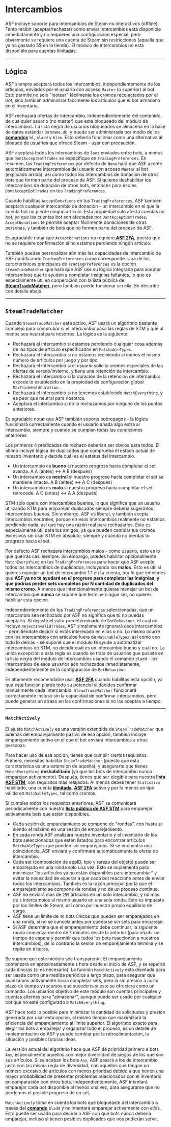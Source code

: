 # Intercambios

ASF incluye soporte para intercambios de Steam no interactivos (offline). Tanto recibir (aceptar/rechazar) como enviar intercambios está disponible inmediatamente y no requieres una configuración especial, pero obviamente se requiere una cuenta de Steam sin restricciones (aquella que ya ha gastado 5$ en la tienda). El módulo de intercambios no está disponible para cuentas limitadas.

* * *

## Lógica

ASF siempre aceptará todos los intercambios, independientemente de los artículos, enviados por el usuario con acceso `Master` (o superior) al bot. Esto permite no solo "lootear" fácilmente los cromos recolectados por el bot, sino también administrar fácilmente los artículos que el bot almacena en el inventario.

ASF rechazará ofertas de intercambio, independientemente del contenido, de cualquier usuario (no master) que esté bloqueado del módulo de intercambios. La lista negra de usuarios bloqueados se almacena en la base de datos estándar `BotName.db`, y puede ser administrada por medio de los **[comandos](https://github.com/JustArchiNET/ArchiSteamFarm/wiki/Commands-es-es)** `bl`, `bladd` y `blrm`. Esto debería funcionar como una alternativa al bloqueo de usuarios que ofrece Steam - usar con precaución.

ASF aceptará todos los intercambios de `loot` enviados entre bots, a menos que `DontAcceptBotTrades` se especifique en `TradingPreferences`. En resumen, las `TradingPreferences` por defecto de `None` hará que ASF acepte automáticamente intercambios del usuario con acceso `Master` al bot (explicado arriba), así como todos los intercambios de donación de otros bots que formen parte del proceso de ASF. Si quieres deshabilitar los intercambios de donación de otros bots, entonces para eso es `DontAcceptBotTrades` en tus `TradingPreferences`.

Cuando habilitas `AcceptDonations` en tus `TradingPreferences`, ASF también aceptará cualquier intercambio de donación - un intercambio en el que la cuenta bot no pierde ningún artículo. Esta propiedad solo afecta cuentas no bot, ya que las cuentas bot son afectadas por `DontAcceptBotTrades`. `AcceptDonations` te permite aceptar fácilmente donaciones de otras personas, y también de bots que no formen parte del proceso de ASF.

Es agradable notar que `AcceptDonations` no requiere **[ASF 2FA](https://github.com/JustArchiNET/ArchiSteamFarm/wiki/Two-factor-authentication-es-es)**, puesto que no se requiere confirmación si no estamos perdiendo ningún artículo.

También puedes personalizar aún más las capacidades de intercambio de ASF modificando `TradingPreferences` como corresponde. Una de las características principales de `TradingPreferences` es la opción `SteamTradeMatcher` que hará que ASF use su lógica integrada para aceptar intercambios que te ayuden a completar insignias faltantes, lo que es especialmente útil en cooperación con la lista pública de **[SteamTradeMatcher](https://www.steamtradematcher.com)**, pero también puede funcionar sin ella. Se describe con detalle abajo.

* * *

## `SteamTradeMatcher`

Cuando `SteamTradeMatcher` está activo, ASF usará un algoritmo bastante complejo para comprobar si el intercambio pasa las reglas de STM y que al menos sea neutral para nosotros. La lógica es la siguiente:

- Rechazará el intercambio si estamos perdiendo cualquier cosa además de los tipos de artículo especificados en `MatchableTypes`.
- Rechazará el intercambio si no estamos recibiendo al menos el mismo número de artículos por juego y por tipo.
- Rechazará el intercambio si el usuario solicita cromos especiales de las ofertas de verano/invierno, y tiene una retención de intercambio.
- Rechazará el intercambio si la duración de la retención de intercambio excede lo establecido en la propiedad de configuración global `MaxTradeHoldDuration`.
- Rechazará el intercambio si no tenemos establecido `MatchEverything`, y es peor que neutral para nosotros.
- Aceptará el intercambio si no lo rechazamos por ninguno de los puntos anteriores.

Es agradable notar que ASF también soporta sobrepagos - la lógica funcionará correctamente cuando el usuario añada algo extra al intercambio, siempre y cuando se cumplan todas las condiciones anteriores.

Los primeros 4 predicados de rechazo deberían ser obvios para todos. El último incluye lógica de duplicados que comprueba el estado actual de nuestro inventario y decide cuál es el estatus del intercambio.

- Un intercambio es **bueno** si nuestro progreso hacia completar el set avanza. A A (antes) <-> A B (después)
- Un intercambio es **neutral** si nuestro progreso hacia completar el set se mantiene intacto. A B (antes) <-> A C (después)
- Un intercambio es **malo** si nuestro progreso hacia completar el set retrocede. A C (antes) <-> A A (después)

STM solo opera con intercambios buenos, lo que significa que un usuario utilizando STM para emparejar duplicados siempre debería sugerirnos intercambios buenos. Sin embargo, ASF es liberal, y también acepta intercambios neutrales, porque en esos intercambios realmente no estamos perdiendo nada, así que hay una razón real para rechazarlos. Esto es especialmente útil para tus amigos, ya que pueden cambiar tus cromos excesivos sin usar STM en absoluto, siempre y cuando no pierdas tu progreso hacia el set.

Por defecto ASF rechazará intercambios malos - como usuario, esto es lo que querrás casi siempre. Sin embargo, puedes habilitar opcionalmente `MatchEverything` en tus `TradingPreferences` para hacer que ASF acepte todos los intercambios de duplicados, incluyendo los **malos**. Esto es útil si quieres manejar un bot de intercambio 1:1 en tu cuenta, por lo que entiendes que **ASF ya no te ayudará en el progreso para completar las insignias, y que podrías perder sets completos por N cantidad de duplicados del mismo cromo**. A menos que intencionalmente quieras manejar un bot de intercambio que **nunca** se supone que termine ningún set, no quieres habilitar esta opción.

Independientemente de tus `TradingPreferences` seleccionadas, que un intercambio sea rechazado por ASF no significa que tú no puedas aceptarlo. Si dejaste el valor predeterminado de `BotBehaviour`, el cual no incluye `RejectInvalidTrades`, ASF simplemente ignorará esos intercambios - permitiéndote decidir si estás interesado en ellos o no. Lo mismo ocurre con los intercambios con artículos fuera de `MatchableTypes`, así como con todo lo demás - se supone que el módulo te ayude a automatizar intercambios de STM, no decidir cuál es un intercambio bueno y cuál no. La única excepción a esta regla es cuando se trata de usuarios que pusiste en la lista negra del módulo de intercambios usando el comando `bladd` - los intercambios de esos usuarios son rechazados inmediatamente, independientemente de la configuración de `BotBehaviour`.

Es altamente recomendable usar **[ASF 2FA](https://github.com/JustArchiNET/ArchiSteamFarm/wiki/Two-factor-authentication-es-es)** cuando habilitas esta opción, ya que esta función pierde todo su potencial si decides confirmar manualmente cada intercambio. `SteamTradeMatcher` funcionará correctamente incluso sin la capacidad de confirmar intercambios, pero puede generar un atraso en las confirmaciones si no las aceptas a tiempo.

* * *

### `MatchActively`

El ajuste `MatchActively` es una versión extendida de `SteamTradeMatcher` que además del emparejamiento pasivo de esa opción, también incluye emparejamiento activo en el que el bot enviará intercambios a otras personas.

Para hacer uso de esa opción, tienes que cumplir ciertos requisitos. Primero, necesitas habilitar `SteamTradeMatcher` (puesto que esta característica es una extensión de aquella), y asegurarte que tienes `MatchEverything` **deshabilitado** (ya que los bots de intercambio nunca emparejan activamente). Después, tienes que ser elegible para nuestra **[lista ASF STM](https://github.com/JustArchiNET/ArchiSteamFarm/wiki/Statistics-es-es#pol%C3%ADtica-de-privacidad-actual)**, con requisitos más relajados. Al menos debes tener `Statistics` habilitado, una cuenta **[ilimitada](https://support.steampowered.com/kb_article.php?ref=3330-IAGK-7663)**, **[ASF 2FA](https://github.com/JustArchiNET/ArchiSteamFarm/wiki/Two-factor-authentication-es-es#asf-2fa)** activo y por lo menos un tipo válido en `MatchableTypes`, tal como cromos.

Si cumples todos los requisitos anteriores, ASF se comunicará periódicamente con nuestra **[lista pública de ASF STM](https://github.com/JustArchiNET/ArchiSteamFarm/wiki/Statistics-es-es#lista-p%C3%BAblica-asf-stm)** para emparejar activamente bots que estén disponibles.

- Cada sesión de emparejamiento se compone de "rondas", con hasta `10` siendo el máximo en una sesión de emparejamiento.
- En cada ronda ASF analizará nuestro inventario y el inventario de los bots seleccionados que estén listados para encontrar artículos `MatchableTypes` que pueden ser emparejados. Si se encuentra una coincidencia, ASF enviará y confirmará automáticamente la oferta de intercambio.
- Cada set (composición de appID, tipo y rareza del objeto) puede ser emparejado en una ronda solo una vez. Esto se implementa para minimizar "los artículos ya no están disponibles para intercambiar" y evitar la necesidad de esperar a que cada bot reaccione antes de enviar todos los intercambios. También es la razón principal por la que el emparejamiento se compone de rondas y no de un proceso continuo.
- ASF no enviará más de `255` artículos en un solo intercambio, y no más de `5` intercambios al mismo usuario en una sola ronda. Esto es impuesto por los límites de Steam, así como por nuestro propio equilibrio de carga.
- ASF tiene un límite de `40` bots únicos que pueden ser emparejados en una ronda, si no se cancela antes por quedarse sin sets para emparejar.
- Si ASF determina que el emparejamiento debe continuar, la siguiente ronda comienza dentro de `5` minutos desde la anterior (para añadir un tiempo de espera y permitir que todos los bots reaccionen a nuestros intercambios), de lo contrario la sesión de emparejamiento termina y se repite en `8` horas.

Se supone que este módulo sea transparente. El emparejamiento comenzará en aproximadamente `1` hora desde el inicio de ASF, y se repetirá cada `8` horas (si es necesario). La función `MatchActively` está diseñada para ser usada como una medida periódica a largo plazo, para asegurar que avanzamos activamente hacia completar sets, pero la sin presión a corto plazo de tiempo y recursos que sucedería si esto se ofreciera como un comando. Los usuarios objetivo de este módulo son cuentas principales y cuentas alternas para "almacenar", aunque puede ser usado por cualquier bot que no esté configurado a `MatchEverything`.

ASF hace todo lo posible para minimizar la cantidad de solicitudes y presión generada por usar esta opción, al mismo tiempo que maximizará la eficiencia del emparejamiento al límite superior. El algoritmo exacto para elegir los bots a emparejar y organizar todo el proceso, es un detalle de implementación de ASF y puede cambiar por la retroalimentación, la situación y posibles futuras ideas.

La versión actual del algoritmo hace que ASF dé prioridad primero a bots `Any`, especialmente aquellos con mejor diversidad de juegos de los que son sus artículos. Si se acaban los bots `Any`, ASF pasará a los de intercambio justo con las misma regla de diversidad, con aquellos que tengan un número excesivo de artículos con menos prioridad debido a que tienen una mayor probabilidad de presentar problemas relacionados con el inventario en comparación con otros bots. Independientemente, ASF intentará emparejar cada bot disponible al menos una vez, para asegurarse que no perdemos el posible progreso de un set.

`MatchActively` toma en cuenta los bots que bloqueaste del intercambio a través del **[comando](https://github.com/JustArchiNET/ArchiSteamFarm/wiki/Commands-es-es)** `bladd` y no intentará emparejar activamente con ellos. Esto puede ser usado para decirle a ASF con qué bots nunca debería emparejar, incluso si tienen posibles duplicados que nos pudieran servir.